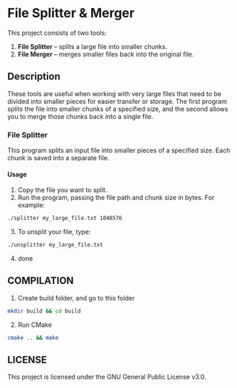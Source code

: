 # File Splitter & Merger

This project consists of two tools:

1. **File Splitter** – splits a large file into smaller chunks.
2. **File Merger** – merges smaller files back into the original file.

## Description

These tools are useful when working with very large files that need to be divided into smaller pieces for easier transfer or storage. The first program splits the file into smaller chunks of a specified size, and the second allows you to merge those chunks back into a single file.

### File Splitter

This program splits an input file into smaller pieces of a specified size. Each chunk is saved into a separate file.

#### Usage

1. Copy the file you want to split.
2. Run the program, passing the file path and chunk size in bytes. For example:

```bash
./splitter my_large_file.txt 1048576
```
3. To unsplit your file, type:

```bash
./unsplitter my_large_file.txt
```

4. done

## COMPILATION
1. Create build folder, and go to this folder
```bash
mkdir build && cd build
```
2. Run CMake
```bash
cmake .. && make
```
## LICENSE
This project is licensed under the GNU General Public License v3.0.

